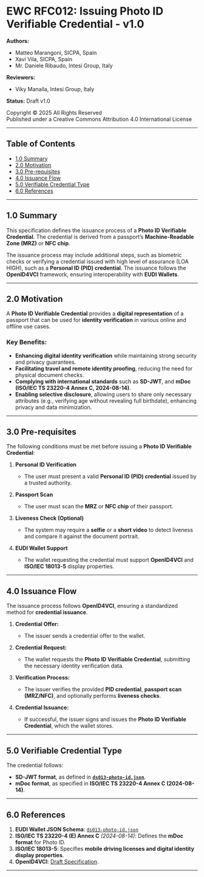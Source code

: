 # EWC RFC012: Issuing Photo ID Verifiable Credential - v1.0

**Authors:**

* Matteo Marangoni, SICPA, Spain
* Xavi Vila, SICPA, Spain
* Mr. Daniele Ribaudo, Intesi Group, Italy

**Reviewers:**

* Viky Manaila, Intesi Group, Italy

**Status:** Draft v1.0

Copyright © 2025 All Rights Reserved  
Published under a Creative Commons Attribution 4.0 International License

---

## **Table of Contents**
- [1.0 Summary](#10-summary)
- [2.0 Motivation](#20-motivation)
- [3.0 Pre-requisites](#30-pre-requisites)
- [4.0 Issuance Flow](#40-issuance-flow)
- [5.0 Verifiable Credential Type](#50-verifiable-credential-type)
- [6.0 References](#60-references)

---

## **1.0 Summary**
This specification defines the issuance process of a **Photo ID Verifiable Credential**. The credential is derived from a passport’s **Machine-Readable Zone (MRZ)** or **NFC chip**.

The issuance process may include additional steps, such as biometric checks or verifying a credential issued with high level of assurance (LOA HIGH), such as a **Personal ID (PID) credential**. The issuance follows the **OpenID4VCI** framework, ensuring interoperability with **EUDI Wallets**.

---

## **2.0 Motivation**

A **Photo ID Verifiable Credential** provides a **digital representation** of a passport that can be used for **identity verification** in various online and offline use cases. 

### **Key Benefits:**

- **Enhancing digital identity verification** while maintaining strong security and privacy guarantees.
- **Facilitating travel and remote identity proofing**, reducing the need for physical document checks.
- **Complying with international standards** such as **SD-JWT**, and **mDoc (ISO/IEC TS 23220-4 Annex C, 2024-08-14)**.
- **Enabling selective disclosure**, allowing users to share only necessary attributes (e.g., verifying age without revealing full birthdate), enhancing privacy and data minimization.

---

## **3.0 Pre-requisites**

The following conditions must be met before issuing a **Photo ID Verifiable Credential**:

1. **Personal ID Verification**  
   - The user must present a valid **Personal ID (PID) credential** issued by a trusted authority.
   
2. **Passport Scan**  
   - The user must scan the **MRZ** or **NFC chip** of their passport.

3. **Liveness Check (Optional)**  
   - The system may require a **selfie** or a **short video** to detect liveness and compare it against the document portrait.

4. **EUDI Wallet Support**  
   - The wallet requesting the credential must support **OpenID4VCI** and **ISO/IEC 18013-5** display properties.

---

## **4.0 Issuance Flow**
The issuance process follows **OpenID4VCI**, ensuring a standardized method for **credential issuance**.

1. **Credential Offer:**  
   - The issuer sends a credential offer to the wallet.
   
2. **Credential Request:**  
   - The wallet requests the **Photo ID Verifiable Credential**, submitting the necessary identity verification data.

3. **Verification Process:**  
   - The issuer verifies the provided **PID credential**, **passport scan (MRZ/NFC)**, and optionally performs **liveness checks**.

4. **Credential Issuance:**  
   - If successful, the issuer signs and issues the **Photo ID Verifiable Credential**, which the wallet stores.

---

## **5.0 Verifiable Credential Type**
The credential follows:
- **SD-JWT format**, as defined in **[`ds013-photo-id.json`](https://github.com/EWC-consortium/eudi-wallet-rulebooks-and-schemas/blob/main/data-schemas/ds013-photo-id.json)**.
- **mDoc format**, as specified in **ISO/IEC TS 23220-4 Annex C (2024-08-14)**.

---

## **6.0 References**
1. **EUDI Wallet JSON Schema**: [`ds013-photo-id.json`](https://github.com/EWC-consortium/eudi-wallet-rulebooks-and-schemas/blob/main/data-schemas/ds013-photo-id.json)
2. **ISO/IEC TS 23220-4 (E) Annex C** *(2024-08-14)*: Defines the **mDoc format** for Photo ID.
3. **ISO/IEC 18013-5**: Specifies **mobile driving licenses and digital identity display properties**.
4. **OpenID4VCI**: [Draft Specification](https://openid.net/specs/openid-4-verifiable-credential-issuance-1_0.html).

---
